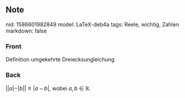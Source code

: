 ## Note
nid: 1586601982849
model: LaTeX-deb4a
tags: Reele, wichtig, Zahlen
markdown: false

### Front
Definition umgekehrte Dreiecksungleichung

### Back
$||a|-| b|| \leq|a-b|$, wobei $a, b \in \mathbb{R}$.
